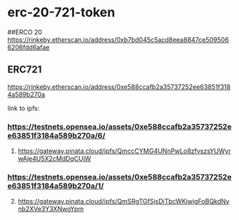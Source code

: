 # erc-20-721-token

##ERCO 20
https://rinkeby.etherscan.io/address/0xb7bd045c5acd8eea8847ce5095066206fdd6afae


## ERC721
https://rinkeby.etherscan.io/address/0xe588ccafb2a35737252ee63851f3184a589b270a

link to ipfs:
### https://testnets.opensea.io/assets/0xe588ccafb2a35737252ee63851f3184a589b270a/6/
1. https://gateway.pinata.cloud/ipfs/QmccCYMG4UNnPwLo8zfvszsYUWyrwAje4U5X2cMdDqCUjW

### https://testnets.opensea.io/assets/0xe588ccafb2a35737252ee63851f3184a589b270a/1/
2. https://gateway.pinata.cloud/ipfs/QmSRgTGfSjsDiTbcWKjwjgFoBQkdNvnb2XVe3Y3XNwoYpm
